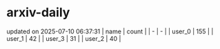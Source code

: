 # arxiv-daily
updated on 2025-07-10 06:37:31
| name | count |
| - | - |
| user_0 | 155 |
| user_1 | 42 |
| user_3 | 31 |
| user_2 | 40 |
